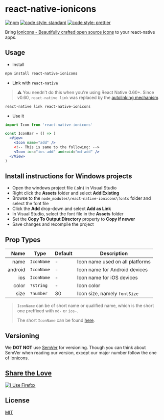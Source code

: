 # react-native-ionicons

[![npm](https://img.shields.io/npm/v/react-native-ionicons.svg)](https://www.npmjs.com/package/react-native-ionicons)
[![code style: standard](https://img.shields.io/badge/code_style-standard-brightgreen.svg)](https://standardjs.com)
[![code style: prettier](https://img.shields.io/badge/code_style-prettier-ff69b4.svg)](https://prettier.io/)

Bring [Ionicons - Beautifully crafted open source icons](https://ionicons.com/) to your react-native apps.

## Usage

- Install

```bash
npm install react-native-ionicons
```

- Link with `react-native`

> ⚠️ You needn't do this when you're using React Native 0.60+.
> Since v0.60, `react-native link` was replaced by the [autolinking mechanism](https://github.com/react-native-community/cli/blob/master/docs/autolinking.md).

```bash
react-native link react-native-ionicons
```

- Use it

```jsx harmony
import Icon from 'react-native-ionicons'

const IconBar = () => (
  <View>
    <Icon name="add" />
    <!-- This is same to the following: -->
    <Icon ios="ios-add" android="md-add" />
  </View>
)
```

## Install instructions for Windows projects

- Open the windows project file (.sln) in Visual Studio
- Right click the **Assets** folder and select **Add Existing**
- Browse to the `node_modules\react-native-ionicons\fonts` folder and select the font file
- Click the **Add** drop-down and select **Add as Link**
- In Visual Studio, select the font file in the **Assets** folder
- Set the **Copy To Output Directory** property to **Copy if newer**
- Save changes and recompile the project

## Prop Types

|    Name | Type       | Default | Description                     |
| ------: | ---------- | ------- | ------------------------------- |
|    name | `IconName` | -       | Icon name used on all platforms |
| android | `IconName` | -       | Icon name for Android devices   |
|     ios | `IconName` | -       | Icon name for iOS devices       |
|   color | `?string`  | -       | Icon color                      |
|    size | `?number`  | 30      | Icon size, namely `fontSize`    |

> `IconName` can be of short name or qualified name, which is the short one
> preffixed with `md-` or `ios-`.
>
> The short `IconName` can be found [here](https://ionicons.com/cheatsheet.html).

## Versioning

We **DOT NOT** use [SemVer](http://semver.org/) for versioning. Though you can think about SemVer when reading our version, except our major number follow the one of Ionicons.

## [Share the Love](https://mozilla.github.io/for-firefox/)

<a title="I Use Firefox"
    rel="nofollow"
    href="https://www.mozilla.org/firefox/this-browser-comes-highly-recommended/?utm_source=devs-for.firefox.com&utm_medium=referral&utm_campaign=devs-for-firefox&utm_content=I-Use-Firefox">
<img style="border:0 none;"
    alt="I Use Firefox"
    srcset="https://code.cdn.mozilla.net/for-firefox/badges/assets/I-Use-Firefox.png,
            https://code.cdn.mozilla.net/for-firefox/badges/assets/I-Use-Firefox-2x.png 2x"
    src="https://code.cdn.mozilla.net/for-firefox/badges/assets/I-Use-Firefox.png">
</a>

## License

[MIT](./LICENSE)
